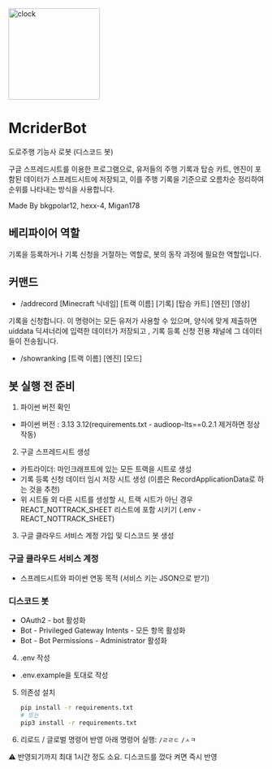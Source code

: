 <img width="180" height="180" alt="clock" src="https://github.com/user-attachments/assets/436dcff9-bd5d-49f5-a6d9-b5df92a73d27" />


# McriderBot
도로주행 기능사 로봇 (디스코드 봇)

구글 스프레드시트를 이용한 프로그램으로, 유저들의 주행 기록과 탑승 카트, 엔진이 포함된 데이터가 스프레드시트에 저장되고, 이를 주행 기록을 기준으로 오름차순 정리하여 순위를 나타내는 방식을 사용합니다.

Made By bkgpolar12, hexx-4, Migan178

## 베리파이어 역할
기록을 등록하거나 기록 신청을 거절하는 역할로, 봇의 동작 과정에 필요한 역할입니다.

## 커맨드
+ /addrecord [Minecraft 닉네임] [트랙 이름] [기록] [탑승 카트] [엔진] [영상]

기록을 신청합니다.
이 명령어는 모든 유저가 사용할 수 있으며, 양식에 맞게 제출하면 uiddata 딕셔너리에 입력한 데이터가 저장되고 , 기록 등록 신청 전용 채널에 그 데이터들이 전송됩니다.

+ /showranking [트랙 이름] [엔진] [모드]

## 봇 실행 전 준비
1. 파이썬 버전 확인
- 파이썬 버전 : 3.13
3.12(requirements.txt - audioop-lts==0.2.1 제거하면 정상 작동)

2. 구글 스프레드시트 생성
- 카트라이더: 마인크래프트에 있는 모든 트랙을 시트로 생성
- 기록 등록 신청 데이터 임시 저장 시트 생성 (이름은 RecordApplicationData로 하는 것을 추천)
- 위 시트들 외 다른 시트를 생성할 시, 트랙 시트가 아닌 경우 REACT_NOTTRACK_SHEET 리스트에 포함 시키기 (.env - REACT_NOTTRACK_SHEET)

3. 구글 클라우드 서비스 계정 가입 및 디스코드 봇 생성

### 구글 클라우드 서비스 계정
- 스프레드시트와 파이썬 연동 목적 (서비스 키는 JSON으로 받기)

### 디스코드 봇
- OAuth2 - bot 활성화
- Bot - Privileged Gateway Intents - 모든 항목 활성화
- Bot - Bot Permissions - Administrator 활성화

4. .env 작성
- .env.example을 토대로 작성

5. 의존성 설치  
   ```bash
   pip install -r requirements.txt
   # 또는
   pip3 install -r requirements.txt

6. 리로드 / 글로벌 명령어 반영
아래 명령어 실행:
`/ㄹㄹㄷ` `/ㅅㅋ`

:warning: 반영되기까지 최대 1시간 정도 소요.
디스코드를 껐다 켜면 즉시 반영
